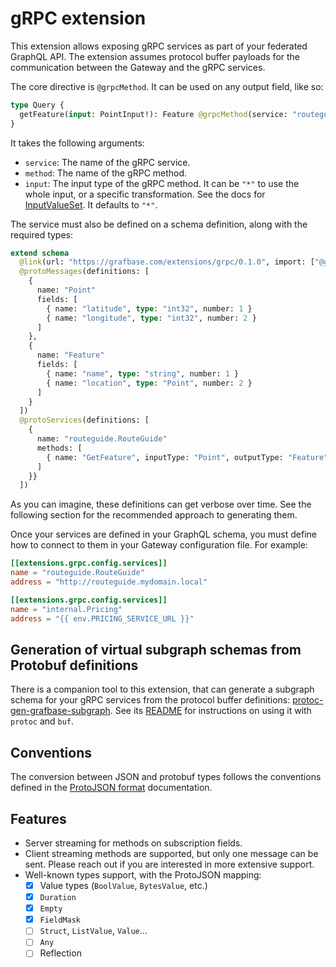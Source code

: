 # gRPC extension

This extension allows exposing gRPC services as part of your federated GraphQL API. The extension assumes protocol buffer payloads for the communication between the Gateway and the gRPC services.

The core directive is `@grpcMethod`. It can be used on any output field, like so:

```graphql
type Query {
  getFeature(input: PointInput!): Feature @grpcMethod(service: "routeguide.RouteGuide", method: "GetFeature", input: "*")
}
```

It takes the following arguments:

- `service`: The name of the gRPC service.
- `method`: The name of the gRPC method.
- `input`: The input type of the gRPC method. It can be `"*"` to use the whole input, or a specific transformation. See the docs for [InputValueSet](https://grafbase.com/docs/reference/extensions/grafbase-spec/v1.0#inputvalueset). It defaults to `"*"`.

The service must also be defined on a schema definition, along with the required types:

```graphql
extend schema
  @link(url: "https://grafbase.com/extensions/grpc/0.1.0", import: ["@grpcMethod", "@protoMessages", "@protoServices"])
  @protoMessages(definitions: [
    {
      name: "Point"
      fields: [
        { name: "latitude", type: "int32", number: 1 }
        { name: "longitude", type: "int32", number: 2 }
      ]
    },
    {
      name: "Feature"
      fields: [
        { name: "name", type: "string", number: 1 }
        { name: "location", type: "Point", number: 2 }
      ]
    }
  ])
  @protoServices(definitions: [
    {
      name: "routeguide.RouteGuide"
      methods: [
        { name: "GetFeature", inputType: "Point", outputType: "Feature" }
      ]
    }}
  ])
```

As you can imagine, these definitions can get verbose over time. See the following section for the recommended approach to generating them.

Once your services are defined in your GraphQL schema, you must define how to connect to them in your Gateway configuration file. For example:

```toml
[[extensions.grpc.config.services]]
name = "routeguide.RouteGuide"
address = "http://routeguide.mydomain.local"

[[extensions.grpc.config.services]]
name = "internal.Pricing"
address = "{{ env.PRICING_SERVICE_URL }}"
```

## Generation of virtual subgraph schemas from Protobuf definitions

There is a companion tool to this extension, that can generate a subgraph schema for your gRPC services from the protocol buffer definitions: [protoc-gen-grafbase-subgraph](https://github.com/grafbase/grafbase/tree/main/crates/protoc-gen-grafbase-subgraph). See its [README](https://github.com/grafbase/grafbase/tree/main/crates/protoc-gen-grafbase-subgraph/README.md) for instructions on using it with `protoc` and `buf`.

## Conventions

The conversion between JSON and protobuf types follows the conventions defined in the [ProtoJSON format](https://protobuf.dev/programming-guides/json/) documentation.

## Features

- Server streaming for methods on subscription fields.
- Client streaming methods are supported, but only one message can be sent. Please reach out if you are interested in more extensive support.
- Well-known types support, with the ProtoJSON mapping:
  - [x] Value types (`BoolValue`, `BytesValue`, etc.)
  - [x] `Duration`
  - [x] `Empty`
  - [x] `FieldMask`
  - [ ] `Struct`, `ListValue`, `Value`...
  - [ ] `Any`
  - [ ] Reflection

